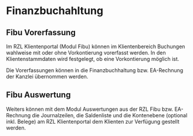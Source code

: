 # Finanzbuchahltung

## Fibu Vorerfassung

Im RZL Klientenportal (Modul Fibu) können im Klientenbereich Buchungen wahlweise mit oder ohne Vorkontierung vorerfasst werden. In den Klientenstammdaten wird festgelegt, ob eine Vorkontierung möglich ist. 

Die Vorerfassungen können in die Finanzbuchhaltung bzw. EA-Rechnung der Kanzlei übernommen werden.

## Fibu Auswertung

Weiters können mit dem Modul Auswertungen aus der RZL Fibu bzw. EA-Rechnung die Journalzeilen, die Saldenliste und die Kontenebene (optional inkl. Belege) am RZL Klientenportal dem Klienten zur Verfügung gestellt werden.